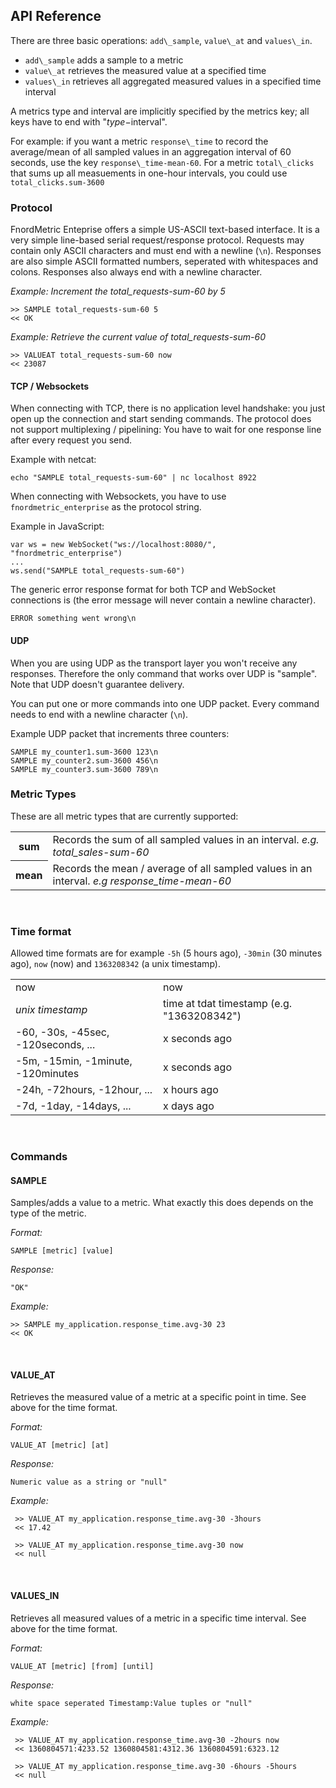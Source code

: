 API Reference
-------------

There are three basic operations: `add\_sample`, `value\_at` and `values\_in`.

+ `add\_sample` adds a sample to a metric
+ `value\_at` retrieves the measured value at a specified time
+ `values\_in` retrieves all aggregated measured values in a specified time interval

A metrics type and interval are implicitly specified by the metrics key; all keys have to
end with "$type-$interval".

For example: if you want a metric `response\_time` to record the average/mean of all sampled
values in an aggregation interval of 60 seconds, use the key `response\_time-mean-60`.
For a metric `total\_clicks` that sums up all measuements in one-hour intervals, you could use
`total_clicks.sum-3600`

### Protocol

FnordMetric Enteprise offers a simple US-ASCII text-based interface. It is a very simple
line-based serial request/response protocol. Requests may contain only ASCII characters
and must end with a newline (`\n`). Responses are also simple ASCII formatted numbers,
seperated with whitespaces and colons. Responses also always end with a newline character.

_Example: Increment the total\_requests-sum-60 by 5_

    >> SAMPLE total_requests-sum-60 5
    << OK

_Example: Retrieve the current value of total\_requests-sum-60_

    >> VALUEAT total_requests-sum-60 now
    << 23087


#### TCP / Websockets

When connecting with TCP, there is no application level handshake: you just open up the
connection and start sending commands. The protocol does not support multiplexing / pipelining:
You have to wait for one response line after every request you send.

Example with netcat:

    echo "SAMPLE total_requests-sum-60" | nc localhost 8922


When connecting with Websockets, you have to use `fnordmetric_enterprise` as the protocol string.

Example in JavaScript:

    var ws = new WebSocket("ws://localhost:8080/", "fnordmetric_enterprise")
    ...
    ws.send("SAMPLE total_requests-sum-60")


The generic error response format for both TCP and WebSocket connections is (the error message
will never contain a newline character).

    ERROR something went wrong\n


#### UDP

When you are using UDP as the transport layer you won't receive any responses. Therefore the only
command that works over UDP is "sample". Note that UDP doesn't guarantee delivery.

You can put one or more commands into one UDP packet. Every command needs to end with a newline
character (`\n`).

Example UDP packet that increments three counters:

    SAMPLE my_counter1.sum-3600 123\n
    SAMPLE my_counter2.sum-3600 456\n
    SAMPLE my_counter3.sum-3600 789\n


### Metric Types

These are all metric types that are currently supported:

<table>
  <tr>
    <th>sum</th>
    <td>
      Records the sum of all sampled values in an interval. <i>e.g. total_sales-sum-60</i>
    </td>
  </tr>
  <tr>
    <th>mean</th>
    <td>
      Records the mean / average of all sampled values in an interval. <i>e.g response_time-mean-60</i>
    </td>
  </tr>
</table>
<br />


### Time format

Allowed time formats are for example `-5h` (5 hours ago), `-30min` (30 minutes ago),
`now` (now) and `1363208342` (a unix timestamp).

<table>
  <tr>
    <td>now</td>
    <td>
      now
    </td>
  </tr>
  <tr>
    <td><i>unix timestamp</i></td>
    <td>
      time at tdat timestamp (e.g. "1363208342")
    </td>
  </tr>
  <tr>
    <td>-60, -30s, -45sec, -120seconds, ...</td>
    <td>
      x seconds ago
    </td>
  </tr>
  <tr>
    <td>-5m, -15min, -1minute, -120minutes</td>
    <td>
      x seconds ago
    </td>
  </tr>
  <tr>
    <td>-24h, -72hours, -12hour, ...</td>
    <td>
      x hours ago
    </td>
  </tr>
  <tr>
    <td>-7d, -1day, -14days, ...</td>
    <td>
      x days ago
    </td>
  </tr>
</table>
<br />


### Commands

#### SAMPLE

Samples/adds a value to a metric. What exactly this does depends on the type of the metric.

*Format:*

    SAMPLE [metric] [value]

*Response:*

    "OK"

*Example:*

    >> SAMPLE my_application.response_time.avg-30 23
    << OK

<br />


#### VALUE_AT

Retrieves the measured value of a metric at a specific point in time. See above
for the time format.

*Format:*

    VALUE_AT [metric] [at]

*Response:*

    Numeric value as a string or "null"

*Example:*

     >> VALUE_AT my_application.response_time.avg-30 -3hours
     << 17.42

     >> VALUE_AT my_application.response_time.avg-30 now
     << null

<br />


#### VALUES_IN

Retrieves all measured values of a metric in a specific time interval. See above
for the time format.

*Format:*

    VALUE_AT [metric] [from] [until]

*Response:*

    white space seperated Timestamp:Value tuples or "null"

*Example:*

     >> VALUE_AT my_application.response_time.avg-30 -2hours now
     << 1360804571:4233.52 1360804581:4312.36 1360804591:6323.12

     >> VALUE_AT my_application.response_time.avg-30 -6hours -5hours
     << null



